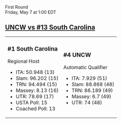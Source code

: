 First Round  
Friday, May 7 at 1:00 EDT
## [UNCW vs #13 South Carolina](https://www.ncaa.com/game/5833382) 

<table><tr><td>  

### #1 South Carolina  

Regional Host  
- ITA: 50.948 (13)  
- Slam: 96.202 (15)  
- TRN: 94.494 (15)  
- Massey: 8.13 (16)  
- UTR: 78.69 (17)  
- USTA Poll: 15  
- Coached Poll: 13  

</td><td>  

### #4 UNCW  

Automatic Qualifier  
- ITA: 7.929 (51)  
- Slam: 88.868 (48)  
- TRN: 86.189 (49)  
- Massey: 6.7 (49)  
- UTR: 74 (48)  

</td></tr></table>  